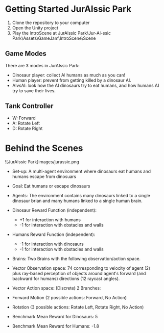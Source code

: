 Getting Started JurAIssic Park
===================================

1. Clone the repository to your computer
2. Open the Unity project
3. Play the IntroScene at JurAIssic Park\Jur-AI-ssic Park\Assets\GameJam\IntroScene\Scene

## Game Modes
There are 3 modes in JurAIssic Park:

* Dinosaur player: collect AI humans as much as you can!
* Human player: prevent from getting killed by a dinosaur AI.
* AIvsAI: look how the AI dinosaurs try to eat humans, and how humans AI try to save their lives.

## Tank Controller
* W: Forward
* A: Rotate Left
* D: Rotate Right

Behind the Scenes
==================
![JurAIssic Park]images/jurassic.png

* Set-up: A multi-agent environment where dinosaurs eat humans and humans escape from dinosuars
* Goal: Eat humans or escape dinosaurs
* Agents: The environment contains many dinosaurs linked to a single dinosaur brian and many humans linked to a single human brain.
* Dinosaur Reward Function (independent):
  - +1 for interaction with humans
  - -1 for interaction with obstacles and walls
* Humans Reward Function (independent):
  - -1 for interaction with dinosaurs
  - -1 for interaction with obstacles and walls
* Brains: Two Brains with the following observation/action space.
* Vector Observation space: 74 corresponding to velocity of agent (2) plus ray-based perception of objects around agent's forward (and backward for humans) directions  (12 raycast angles).
* Vector Action space: (Discrete) 2 Branches:
* Forward Motion (2 possible actions: Forward, No Action)
* Rotation (3 possible actions: Rotate Left, Rotate Right, No Action)

* Benchmark Mean Reward for Dinosaurs: 5
* Benchmark Mean Reward for Humans: -1.8
